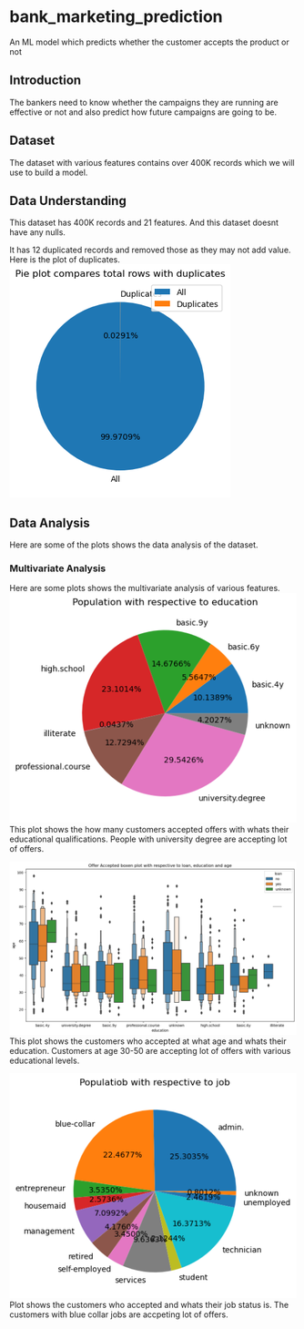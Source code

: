 # bank_marketing_prediction
An ML model which predicts whether the customer accepts the product or not
## Introduction
The bankers need to know whether the campaigns they are running are effective or not and also predict how future campaigns are going to be.

## Dataset
The dataset with various features contains over 400K records which we will use to build a model.

## Data Understanding
This dataset has 400K records and 21 features. And this dataset doesnt have any nulls.

It has 12 duplicated records and removed those as they may not add value. Here is the plot of duplicates.
![](images/duplicates.png)

## Data Analysis
Here are some of the plots shows the data analysis of the dataset.
### Multivariate Analysis
Here are some plots shows the multivariate analysis of various features.
![](images/accepted_education.png)
This plot shows the how many customers accepted offers with  whats their educational qualifications. People with university  degree are accepting lot of  offers.

![](images/accepted_education_age.png)
This plot shows the customers who accepted at what age and whats their education.
Customers at age 30-50 are accepting lot of offers with various educational levels.

![](images/accepted_job.png)
Plot shows the customers who accepted and whats their job status is. The customers with blue collar jobs are accpeting lot of offers.
